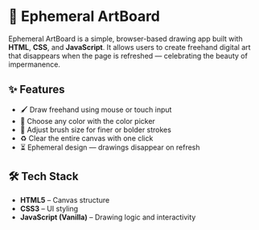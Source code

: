 # 🎨 Ephemeral ArtBoard

Ephemeral ArtBoard is a simple, browser-based drawing app built with **HTML**, **CSS**, and **JavaScript**. It allows users to create freehand digital art that disappears when the page is refreshed — celebrating the beauty of impermanence.

## ✨ Features

- 🖌️ Draw freehand using mouse or touch input
- 🎨 Choose any color with the color picker
- 📏 Adjust brush size for finer or bolder strokes
- ♻️ Clear the entire canvas with one click
- ⏳ Ephemeral design — drawings disappear on refresh

## 🛠️ Tech Stack

- **HTML5** – Canvas structure
- **CSS3** – UI styling
- **JavaScript (Vanilla)** – Drawing logic and interactivity
